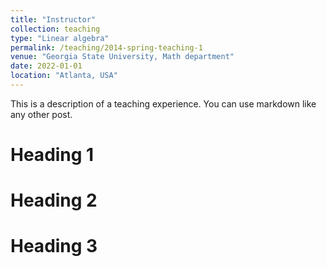 ```yaml
---
title: "Instructor"
collection: teaching
type: "Linear algebra"
permalink: /teaching/2014-spring-teaching-1
venue: "Georgia State University, Math department"
date: 2022-01-01
location: "Atlanta, USA"
---
```


This is a description of a teaching experience. You can use markdown like any other post.

Heading 1
======

Heading 2
======

Heading 3
======
